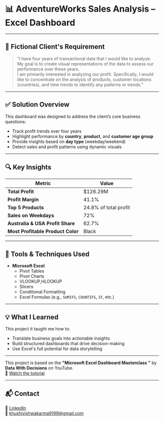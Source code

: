 # 📊 AdventureWorks Sales Analysis – Excel Dashboard
---

## 📝 Fictional Client's Requirement

> “I have four years of transactional data that I would like to analyze.  
> My goal is to create visual representations of the data to assess our performance over these years.  
> I am primarily interested in analyzing our profit. Specifically, I would like to concentrate on the analysis of products, customer locations (countries), and time trends to identify any patterns or trends.”

---

## ✅ Solution Overview

This dashboard was designed to address the client’s core business questions:

- Track profit trends over four years
- Highlight performance by **country**, **product**, and **customer age group**
- Provide insights based on **day type** (weekday/weekend)
- Detect sales and profit patterns using dynamic visuals

---

## 🔍 Key Insights

| Metric                      | Value               |
|----------------------------|---------------------|
| **Total Profit**           | $126.29M             |
| **Profit Margin**          | 41.1%               |
| **Top 5 Products**         | 24.8% of total profit |
| **Sales on Weekdays**      | 72%               |
| **Australia & USA Profit Share** | 62.7%       |
| **Most Profitable Product Color** | Black          |

---

## 🧰 Tools & Techniques Used

- **Microsoft Excel**  
  - Pivot Tables  
  - Pivot Charts
  - VLOOKUP,HLOOKUP  
  - Slicers  
  - Conditional Formatting  
  - Excel Formulas (e.g., `SUMIFS`, `COUNTIFS`, `IF`, etc.)

---

## 💡 What I Learned

This project it taught me how to:
- Translate business goals into actionable insights
- Build structured dashboards that drive decision-making
- Use Excel's full potential for data storytelling

---
This project is based on the **"Microsoft Excel Dashboard Masterclass "** by **Data With Decisions** on YouTube.  
🔗 [Watch the tutorial](https://www.youtube.com/watch?v=VxOOt2dP8Jw&list=PLwIcJx1aSL1Qx739cQXD8R70bzVIBX6gZ)

---
## 📬 Contact

🔗 [LinkedIn](https://www.linkedin.com/in/khushi-vishwakarma-040239258/)  
📮 khushivishwakarma9199@gmail.com  

